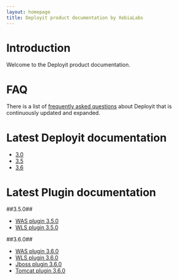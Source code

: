 ```yaml
---
layout: homepage
title: Deployit product documentation by XebiaLabs
---
```


# Introduction #

Welcome to the Deployit product documentation.

# FAQ #

There is a list of [frequently asked questions](faq) about Deployit that is continuously updated and expanded. 

# Latest Deployit documentation #

* [3.0](/releases/3.0)
* [3.5](/releases/3.5)
* [3.6](/releases/3.6)

# Latest Plugin documentation #

##3.5.0##
* [WAS plugin 3.5.0](/releases/was-plugin-3.5.0)
* [WLS plugin 3.5.0](/releases/wls-plugin-3.5.0)

##3.6.0##
* [WAS plugin 3.6.0](/releases/was-plugin-3.6.0)
* [WLS plugin 3.6.0](/releases/wls-plugin-3.6.0)
* [Jboss plugin 3.6.0](/releases/jboss-plugin-3.6.0)
* [Tomcat plugin 3.6.0](/releases/tomcat-plugin-3.6.0)

